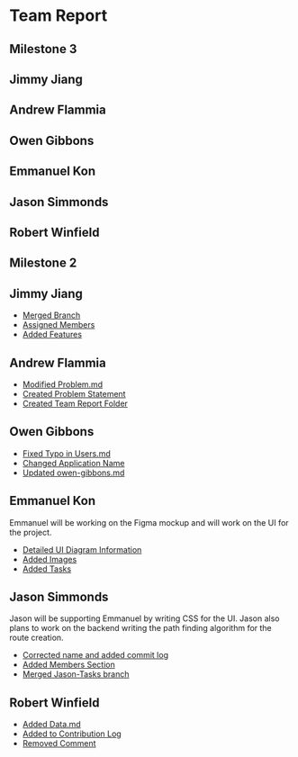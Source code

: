 # Team Report

## Milestone 3

## Jimmy Jiang

## Andrew Flammia

## Owen Gibbons

## Emmanuel Kon

## Jason Simmonds

## Robert Winfield


## Milestone 2

## Jimmy Jiang

- [Merged Branch](https://github.com/aflam745/CS326Team36Project/commit/55c900b7d016a65917c20c2dcb311a2370be3662)
- [Assigned Members](https://github.com/aflam745/CS326Team36Project/commit/bc74b8a050cc3997a22896d2be88a233fa719d0c)
- [Added Features](https://github.com/aflam745/CS326Team36Project/commit/31a30b912930c96fa2be50d8be4326e36bf71e98)

## Andrew Flammia

- [Modified Problem.md](https://github.com/aflam745/CS326Team36Project/commit/a36d8297e9bcfc2d19bbc1b4de5cbe7b5b78da9c)
- [Created Problem Statement](https://github.com/aflam745/CS326Team36Project/commit/fa7df5de974e176250bda0da814d36614ce25752)
- [Created Team Report Folder](https://github.com/aflam745/CS326Team36Project/commit/8c57b3b1a4c9ba03ed52683666d7fe48408e7a40)

## Owen Gibbons

- [Fixed Typo in Users.md](https://github.com/aflam745/CS326Team36Project/commit/b7ce0dc325f47a8869d32964b6a46c588c16884a)
- [Changed Application Name](https://github.com/aflam745/CS326Team36Project/commit/a1e19fe597da35875be0d7b347945ff6e4487d90)
- [Updated owen-gibbons.md](https://github.com/aflam745/CS326Team36Project/commit/68412719da553258c55e3f9c5520e15c904243f0)

## Emmanuel Kon

Emmanuel will be working on the Figma mockup and will work on the UI for the project.

- [Detailed UI Diagram Information](https://github.com/aflam745/CS326Team36Project/pull/5/commits/5d3723d87405b8eab4e8cf421002cbcb6e367260)
- [Added Images](https://github.com/aflam745/CS326Team36Project/pull/5/commits/21923c630a324516d23d2e3c7fd7ed83fde42f8f)
- [Added Tasks](https://github.com/aflam745/CS326Team36Project/pull/5/commits/12242df406220ec632aee2eba500b67aef8453ca)

## Jason Simmonds

Jason will be supporting Emmanuel by writing CSS for the UI. 
Jason also plans to work on the backend writing the path finding
algorithm for the route creation.

- [Corrected name and added commit log](https://github.com/aflam745/CS326Team36Project/pull/7/commits/6c0efa8bd3c55ea3333399ed689aa11af7c3dfe1)
- [Added Members Section](https://github.com/aflam745/CS326Team36Project/pull/7/commits/e59428c1b6e2f87d3ed0d017b489c5c067fd0a88)
- [Merged Jason-Tasks branch](https://github.com/aflam745/CS326Team36Project/pull/7/commits/858da93d910b9429dcafbad99a730cad021e86a9)


## Robert Winfield

- [Added Data.md](https://github.com/aflam745/CS326Team36Project/pull/8/commits/3a7c4cc4e320ea44ece47c873651f9497a6d497d)
- [Added to Contribution Log](https://github.com/aflam745/CS326Team36Project/pull/8/commits/cfdeb4368a0c1fafb70407a86c0cebda354e3e16)
- [Removed Comment](https://github.com/aflam745/CS326Team36Project/pull/10/commits/604d940bd37f75e4e0906bcf8f310683a46cb78e)
